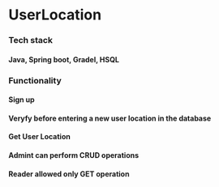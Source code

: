 # UserLocation

<h3>Tech stack</h3>
<h4>Java, Spring boot, Gradel, HSQL</h4>

<h3>Functionality</h3>
<h4>Sign up</h4>
<h4>Veryfy before entering a new user location in the database</h4>
<h4>Get User Location</h4>
<h4>Admint can perform CRUD operations</h4>
<h4>Reader allowed only GET operation</h4>
